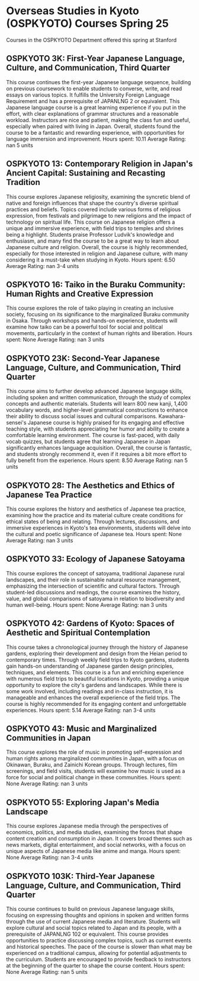 # Overseas Studies in Kyoto (OSPKYOTO) Courses Spring 25 
Courses in the OSPKYOTO Department offered this spring at Stanford
 ## OSPKYOTO 3K: First-Year Japanese Language, Culture, and Communication, Third Quarter
This course continues the first-year Japanese language sequence, building on previous coursework to enable students to converse, write, and read essays on various topics. It fulfills the University Foreign Language Requirement and has a prerequisite of JAPANLNG 2 or equivalent.
This Japanese language course is a great learning experience if you put in the effort, with clear explanations of grammar structures and a reasonable workload. Instructors are nice and patient, making the class fun and useful, especially when paired with living in Japan. Overall, students found the course to be a fantastic and rewarding experience, with opportunities for language immersion and improvement.
Hours spent: 10.11
Average Rating: nan
5 units
## OSPKYOTO 13: Contemporary Religion in Japan's Ancient Capital: Sustaining and Recasting Tradition
This course explores Japanese religiosity, examining the syncretic blend of native and foreign influences that shape the country's diverse spiritual practices and beliefs. Topics covered include various forms of religious expression, from festivals and pilgrimage to new religions and the impact of technology on spiritual life.
This course on Japanese religion offers a unique and immersive experience, with field trips to temples and shrines being a highlight. Students praise Professor Ludvik's knowledge and enthusiasm, and many find the course to be a great way to learn about Japanese culture and religion. Overall, the course is highly recommended, especially for those interested in religion and Japanese culture, with many considering it a must-take when studying in Kyoto.
Hours spent: 6.50
Average Rating: nan
3-4 units
## OSPKYOTO 16: Taiko in the Buraku Community: Human Rights and Creative Expression
This course explores the role of taiko playing in creating an inclusive society, focusing on its significance to the marginalized Buraku community in Osaka. Through workshops and hands-on experience, students will examine how taiko can be a powerful tool for social and political movements, particularly in the context of human rights and liberation.
Hours spent: None
Average Rating: nan
3 units
## OSPKYOTO 23K: Second-Year Japanese Language, Culture, and Communication, Third Quarter
This course aims to further develop advanced Japanese language skills, including spoken and written communication, through the study of complex concepts and authentic materials. Students will learn 800 new kanji, 1,400 vocabulary words, and higher-level grammatical constructions to enhance their ability to discuss social issues and cultural comparisons.
Kawahara-sensei's Japanese course is highly praised for its engaging and effective teaching style, with students appreciating her humor and ability to create a comfortable learning environment. The course is fast-paced, with daily vocab quizzes, but students agree that learning Japanese in Japan significantly enhances language acquisition. Overall, the course is fantastic, and students strongly recommend it, even if it requires a bit more effort to fully benefit from the experience.
Hours spent: 8.50
Average Rating: nan
5 units
## OSPKYOTO 28: The Aesthetics and Ethics of Japanese Tea Practice
This course explores the history and aesthetics of Japanese tea practice, examining how the practice and its material culture create conditions for ethical states of being and relating. Through lectures, discussions, and immersive experiences in Kyoto's tea environments, students will delve into the cultural and poetic significance of Japanese tea.
Hours spent: None
Average Rating: nan
3 units
## OSPKYOTO 33: Ecology of Japanese Satoyama
This course explores the concept of satoyama, traditional Japanese rural landscapes, and their role in sustainable natural resource management, emphasizing the intersection of scientific and cultural factors. Through student-led discussions and readings, the course examines the history, value, and global comparisons of satoyama in relation to biodiversity and human well-being.
Hours spent: None
Average Rating: nan
3 units
## OSPKYOTO 42: Gardens of Kyoto: Spaces of Aesthetic and Spiritual Contemplation
This course takes a chronological journey through the history of Japanese gardens, exploring their development and design from the Heian period to contemporary times. Through weekly field trips to Kyoto gardens, students gain hands-on understanding of Japanese garden design principles, techniques, and elements.
This course is a fun and enriching experience with numerous field trips to beautiful locations in Kyoto, providing a unique opportunity to explore the city's gardens and landscapes. While there is some work involved, including readings and in-class instruction, it is manageable and enhances the overall experience of the field trips. The course is highly recommended for its engaging content and unforgettable experiences.
Hours spent: 5.14
Average Rating: nan
3-4 units
## OSPKYOTO 43: Music and Marginalized Communities in Japan
This course explores the role of music in promoting self-expression and human rights among marginalized communities in Japan, with a focus on Okinawan, Buraku, and Zainichi Korean groups. Through lectures, film screenings, and field visits, students will examine how music is used as a force for social and political change in these communities.
Hours spent: None
Average Rating: nan
3 units
## OSPKYOTO 55: Exploring Japan's Media Landscape
This course explores Japanese media through the perspectives of economics, politics, and media studies, examining the forces that shape content creation and consumption in Japan. It covers broad themes such as news markets, digital entertainment, and social networks, with a focus on unique aspects of Japanese media like anime and manga.
Hours spent: None
Average Rating: nan
3-4 units
## OSPKYOTO 103K: Third-Year Japanese Language, Culture, and Communication, Third Quarter
This course continues to build on previous Japanese language skills, focusing on expressing thoughts and opinions in spoken and written forms through the use of current Japanese media and literature. Students will explore cultural and social topics related to Japan and its people, with a prerequisite of JAPANLNG 102 or equivalent.
This course provides opportunities to practice discussing complex topics, such as current events and historical speeches. The pace of the course is slower than what may be experienced on a traditional campus, allowing for potential adjustments to the curriculum. Students are encouraged to provide feedback to instructors at the beginning of the quarter to shape the course content.
Hours spent: None
Average Rating: nan
5 units